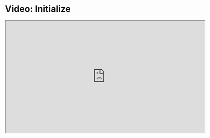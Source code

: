 # Video: Initialize

<iframe src="https://player.vimeo.com/video/593988861/?title=0&byline=0&portrait=0" width="640" height="360" allowfullscreen="allowfullscreen" allow="autoplay; fullscreen; picture-in-picture"></iframe>
